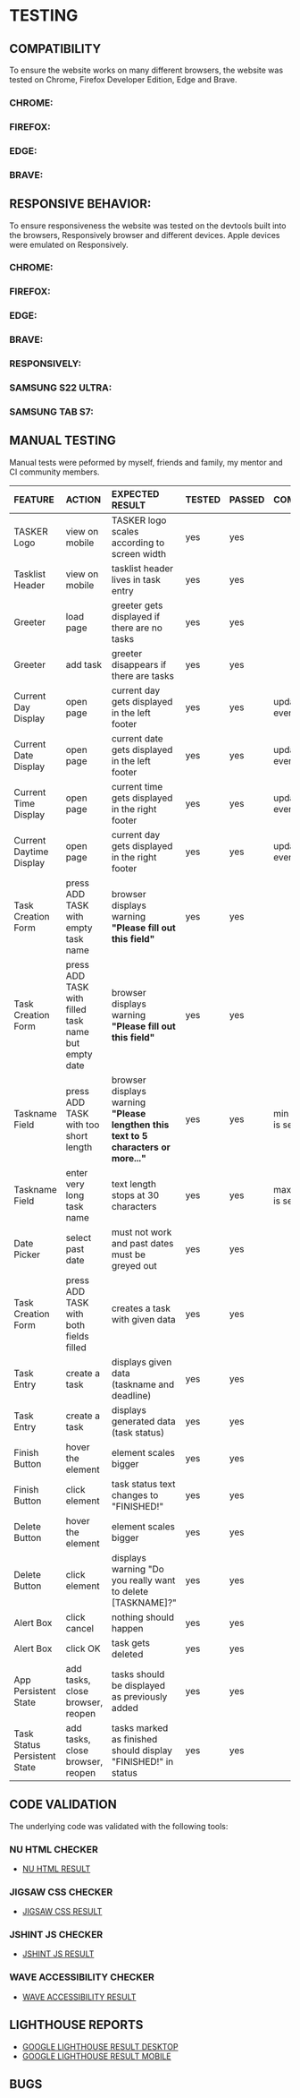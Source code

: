 # TESTING

## COMPATIBILITY

To ensure the website works on many different browsers, the website was tested on Chrome, Firefox Developer Edition, Edge and Brave.

### CHROME:



### FIREFOX:



### EDGE:



### BRAVE:



## RESPONSIVE BEHAVIOR:

To ensure responsiveness the website was tested on the devtools built into the browsers, Responsively browser and different devices. Apple devices were emulated on Responsively.

### CHROME:



### FIREFOX:



### EDGE:



### BRAVE:



### RESPONSIVELY:



### SAMSUNG S22 ULTRA:



### SAMSUNG TAB S7:



## MANUAL TESTING

Manual tests were peformed by myself, friends and family, my mentor and CI community members.

|             FEATURE              |               ACTION               |               EXPECTED RESULT               | TESTED | PASSED | COMMENT |
| :------------------------------- | :--------------------------------- | :------------------------------------------ | :----- | :----- | :------ |
| TASKER Logo                  | view on mobile                                      | TASKER logo scales according to screen width                 | yes    | yes    |                        |
| Tasklist Header              | view on mobile                                      | tasklist header lives in task entry                          | yes    | yes    |                        |
| Greeter                      | load page                                           | greeter gets displayed if there are no tasks                 | yes    | yes    |                        |
| Greeter                      | add task                                            | greeter disappears if there are tasks                        | yes    | yes    |                        |
| Current Day Display          | open page                                           | current day gets displayed in the left footer                | yes    | yes    | updates every 24h      |
| Current Date Display         | open page                                           | current date gets displayed in the left footer               | yes    | yes    | updates every 24h      |
| Current Time Display         | open page                                           | current time gets displayed in the right footer              | yes    | yes    | updates every 60s      |
| Current Daytime Display      | open page                                           | current day gets displayed in the right footer               | yes    | yes    | updates every 12h      |
| Task Creation Form           | press ADD TASK with empty task name                 | browser displays warning **"Please fill out this field"**    | yes    | yes    |                        |
| Task Creation Form           | press ADD TASK with filled task name but empty date | browser displays warning **"Please fill out this field"**    | yes    | yes    |                        |
| Taskname Field               | press ADD TASK with too short length                | browser displays warning **"Please lengthen this text to 5 characters or more..."** | yes    | yes    | min value is set to 5  |
| Taskname Field               | enter very long task name                           | text length stops at 30 characters                           | yes    | yes    | max value is set to 30 |
| Date Picker                  | select past date                                    | must not work and past dates must be greyed out              | yes    | yes    |                        |
| Task Creation Form           | press ADD TASK with both fields filled              | creates a task with given data                               | yes    | yes    |                        |
| Task Entry                   | create a task                                       | displays given data (taskname and deadline)                  | yes    | yes    |                        |
| Task Entry                   | create a task                                       | displays generated data (task status)                        | yes    | yes    |                        |
| Finish Button                | hover the element                                   | element scales bigger                                        | yes    | yes    |                        |
| Finish Button                | click element                                       | task status text changes to "FINISHED!"                      | yes    | yes    |                        |
| Delete Button                | hover the element                                   | element scales bigger                                        | yes    | yes    |                        |
| Delete Button                | click element                                       | displays warning "Do you really want to delete [TASKNAME]?"  | yes    | yes    |         |
| Alert Box                    | click cancel                                        | nothing should happen                                        | yes    | yes    | |
| Alert Box                    | click OK                                            | task gets deleted                                            | yes    | yes    | |
| App Persistent State         | add tasks, close browser, reopen                    | tasks should be displayed as previously added                | yes    | yes    | |
| Task Status Persistent State | add tasks, close browser, reopen                    | tasks marked as finished should display "FINISHED!" in status | yes    | yes    | |

## CODE VALIDATION

The underlying code was validated with the following tools:

### NU HTML CHECKER

- [NU HTML RESULT](docs/testing-images/tasker-nuhtml-result.png)

### JIGSAW CSS CHECKER

- [JIGSAW CSS RESULT](docs/testing-images/tasker-jigsaw-result.png)

### JSHINT JS CHECKER

- [JSHINT JS RESULT](docs/testing-images/tasker-jshint-results.png)

### WAVE ACCESSIBILITY CHECKER

- [WAVE ACCESSIBILITY RESULT](docs/testing-images/tasker-wave-results.png)

## LIGHTHOUSE REPORTS

- [GOOGLE LIGHTHOUSE RESULT DESKTOP](docs/testing-images/tasker-lighthouse-result-desktop.png)
- [GOOGLE LIGHTHOUSE RESULT MOBILE](docs/testing-images/tasker-lighthouse-result-mobile.png)

## BUGS
